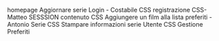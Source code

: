homepage
	Aggiornare serie
	Login - Costabile
	CSS
registrazione
	CSS-Matteo
	SESSSION
contenuto
	CSS
	Aggiungere un film alla lista preferiti - Antonio 
Serie
	CSS
	Stampare informazioni serie
Utente
	CSS
	Gestione Preferiti